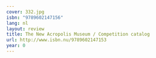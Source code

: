 ```yaml
---
cover: 332.jpg
isbn: "9789602147156"
lang: nl
layout: review
title: The New Acropolis Museum / Competition catalog
url: http://www.isbn.nu/9789602147153
year: 0
---
```

